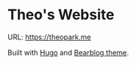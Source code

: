 # Theo's Website

URL: https://theopark.me

Built with [Hugo](https://github.com/gohugoio/hugo) and [Bearblog theme](https://github.com/janraasch/hugo-bearblog).

